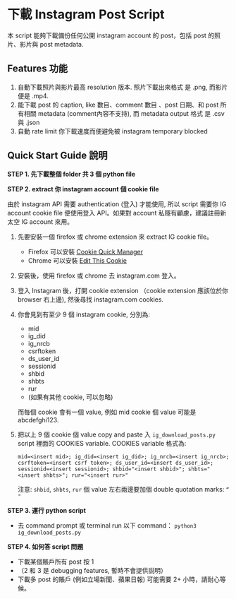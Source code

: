 # 下載 Instagram Post Script

本 script 能夠下載備份任何公開 instagram account 的 post，包括 post 的照片、影片與 post metadata.

## Features 功能
1. 自動下載照片與影片最高 resolution 版本. 照片下載出來格式 是 .png, 而影片便是 .mp4.
2. 能下載 post 的 caption, like 數目、comment 數目 、post 日期、和 post 所有相關 metadata (comment內容不支持), 而 metadata output 格式 是 .csv 與 .json
4. 自動 rate limit 你下載速度而便避免被 instagram temporary blocked

## Quick Start Guide 說明
**STEP 1. 先下載整個 folder 共 3 個 python file**

**STEP 2. extract 你 instagram account 個 cookie file**

  由於 instagram API 需要 authentication (登入) 才能使用, 所以 script 需要你 IG account cookie file 便使用登入 API。如果對 account 私隱有顧慮，建議註冊新太空 IG account 來用。

1. 先要安裝一個 firefox 或 chrome extension 來 extract IG cookie file。  
    * Firefox 可以安裝 [Cookie Quick Manager](https://addons.mozilla.org/en-US/firefox/addon/cookie-quick-manager/)
    * Chrome 可以安裝 [Edit This Cookie](https://chrome.google.com/webstore/detail/editthiscookie/fngmhnnpilhplaeedifhccceomclgfbg?hl=en)
2. 安裝後，使用 firefox 或 chrome 去 instagram.com 登入。
3. 登入 Instagram 後，打開 cookie extension （cookie extension 應該位於你 browser 右上邊), 然後尋找 instagram.com cookies.
4. 你會見到有至少 9 個 instagram cookie, 分別為:

    * mid
    * ig_did
    * ig_nrcb
    * csrftoken
    * ds_user_id
    * sessionid
    * shbid
    * shbts
    * rur
    * (如果有其他 cookie, 可以忽略)

    而每個 cookie 會有一個 value, 例如 mid cookie 個 value 可能是 abcdefghi123.

5. 把以上 9 個 cookie 個 value copy and paste 入 `ig_download_posts.py` script 裡面的 COOKIES variable. COOKIES variable 格式為:

    `mid=<insert mid>; ig_did=<insert ig_did>; ig_nrcb=<insert ig_nrcb>; csrftoken=<insert csrf token>; ds_user_id=<insert ds_user_id>; sessionid=<insert sessionid>; shbid="<insert shbid>"; shbts="<insert shbts>"; rur="<insert rur>"`

    注意: `shbid`, `shbts`, `rur` 個 value 左右兩邊要加個 double quotation marks: `“ "` 

**STEP 3. 運行 python script**

* 去 command prompt 或 terminal run 以下 command： `python3 ig_download_posts.py`

**STEP 4. 如何答 script 問題**

* 下載某個賬戶所有 post 按 1
* （2 和 3 是 debugging features, 暫時不會提供説明）
* 下載多 post 的賬戶 (例如立場新聞、蘋果日報) 可能需要 2+ 小時，請耐心等候。
